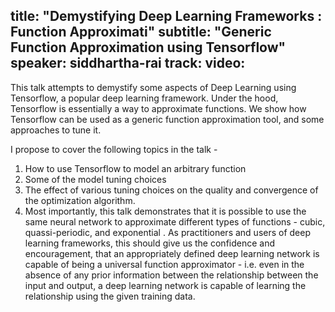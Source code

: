 title: "Demystifying Deep Learning Frameworks : Function Approximati"
subtitle: "Generic Function Approximation using Tensorflow"
speaker: siddhartha-rai
track: 
video:
---
This talk attempts to demystify some aspects of Deep Learning using Tensorflow, a popular deep learning framework. Under the hood, Tensorflow is essentially a way to approximate functions. We show how Tensorflow can be used as a generic function approximation tool, and some approaches to tune it.

I propose to cover the following topics in the talk - 

1. How to use Tensorflow to model an arbitrary function
2. Some of the model tuning choices
3. The effect of various tuning choices on the quality and convergence of the optimization algorithm.
4. Most importantly, this talk demonstrates that it is possible to use the same neural network to approximate different types of functions - cubic, quassi-periodic, and exponential
.
As practitioners and users of deep learning frameworks, this should give us the confidence and encouragement, that an appropriately defined deep learning network is capable of being a universal function approximator - i.e. even in the absence of any prior information between the relationship between the input and output, a deep learning network is capable of learning the relationship using the given training data.